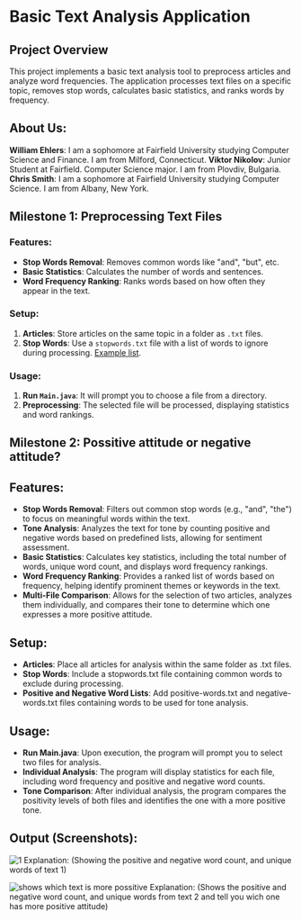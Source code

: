 # Basic Text Analysis Application

## Project Overview
This project implements a basic text analysis tool to preprocess articles and analyze word frequencies. The application processes text files on a specific topic, removes stop words, calculates basic statistics, and ranks words by frequency.

## About Us:
**William Ehlers**: I am a sophomore at Fairfield University studying Computer Science and Finance. I am from Milford, Connecticut. 
**Viktor Nikolov**: Junior Student at Fairfield. Computer Science major. 
I am from Plovdiv, Bulgaria. 
**Chris Smith**: I am a sophomore at Fairfield University studying Computer Science. I am from Albany, New York.


## Milestone 1: Preprocessing Text Files

### Features:
- **Stop Words Removal**: Removes common words like "and", "but", etc.
- **Basic Statistics**: Calculates the number of words and sentences.
- **Word Frequency Ranking**: Ranks words based on how often they appear in the text.

### Setup:
1. **Articles**: Store articles on the same topic in a folder as `.txt` files.
2. **Stop Words**: Use a `stopwords.txt` file with a list of words to ignore during processing. [Example list](https://en.wikipedia.org/wiki/Stop_words).

### Usage:
1. **Run `Main.java`**: It will prompt you to choose a file from a directory.
2. **Preprocessing**: The selected file will be processed, displaying statistics and word rankings.

## Milestone 2: Possitive attitude or negative attitude? 

## Features:
- **Stop Words Removal**: Filters out common stop words (e.g., "and", "the") to focus on meaningful words within the text.
- **Tone Analysis**: Analyzes the text for tone by counting positive and negative words based on predefined lists, allowing for sentiment assessment.
- **Basic Statistics**: Calculates key statistics, including the total number of words, unique word count, and displays word frequency rankings.
- **Word Frequency Ranking**: Provides a ranked list of words based on frequency, helping identify prominent themes or keywords in the text.
- **Multi-File Comparison**: Allows for the selection of two articles, analyzes them individually, and compares their tone to determine which one expresses a more positive attitude.

## Setup:
- **Articles**: Place all articles for analysis within the same folder as .txt files.
- **Stop Words**: Include a stopwords.txt file containing common words to exclude during processing.
- **Positive and Negative Word Lists**: Add positive-words.txt and negative-words.txt files containing words to be used for tone analysis.

## Usage:
- **Run Main.java**: Upon execution, the program will prompt you to select two files for analysis.
- **Individual Analysis**: The program will display statistics for each file, including word frequency and positive and negative word counts.
- **Tone Comparison**: After individual analysis, the program compares the positivity levels of both files and identifies the one with a more positive tone.

## Output (Screenshots):


![1](https://github.com/user-attachments/assets/d42691ab-ad55-4151-ae64-a042558f37c2) 
Explanation: (Showing the positive and negative word count, and unique words of text 1)

![shows which text is more possitive](https://github.com/user-attachments/assets/6bb35960-662c-4b92-8dd0-5fa71e349dea)
Explanation: (Shows the positive and negative word count, and unique words from text 2 and tell you wich one has more positive attitude) 
